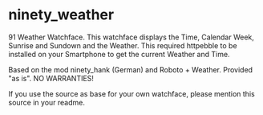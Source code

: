 ninety_weather
==============

91 Weather Watchface.
This watchface displays the Time, Calendar Week, Sunrise and Sundown and the Weather.
This required httpebble to be installed on your Smartphone to get the current Weather and Time.

Based on the mod ninety_hank (German) and Roboto + Weather. Provided "as is". NO WARRANTIES!

If you use the source as base for your own watchface, please mention this source in your readme.
